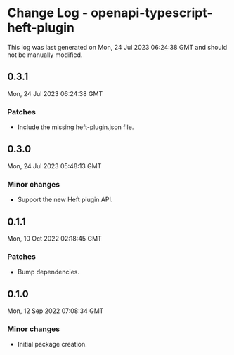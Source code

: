 # Change Log - openapi-typescript-heft-plugin

This log was last generated on Mon, 24 Jul 2023 06:24:38 GMT and should not be manually modified.

## 0.3.1
Mon, 24 Jul 2023 06:24:38 GMT

### Patches

- Include the missing heft-plugin.json file.

## 0.3.0
Mon, 24 Jul 2023 05:48:13 GMT

### Minor changes

- Support the new Heft plugin API.

## 0.1.1
Mon, 10 Oct 2022 02:18:45 GMT

### Patches

- Bump dependencies.

## 0.1.0
Mon, 12 Sep 2022 07:08:34 GMT

### Minor changes

- Initial package creation.

